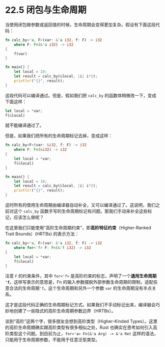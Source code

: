 # 22.5 闭包与生命周期

当使用闭包做参数或返回值的时候，生命周期会变得更加复杂。假设有下面这段代码：

```rust
fn calc_by<'a, F>(var: &'a i32, f: F) -> i32
    where F: Fn(&'a i32) -> i32
{
    f(var)
}

fn main() {
    let local = 10;
    let result = calc_by(&local, |i| i*2);
    println!("{}", result);
}
```

这段代码可以编译通过。但是，假如我们把 `calc_by` 的函数体稍微改一下，变成下面这样：

```rust
let local = *var;
f(&local)
```

就不能编译通过了。

但是，如果我们把所有的生命周期标记去掉，变成这样：

```rust
fn calc_by<F>(var: &i32, f: F) -> i32
    where F: Fn(&i32) -> i32
{
    let local = *var;
    f(&local)
}

fn main() {
    let local = 10;
    let result = calc_by(&local, |i| i*2);
    println!("{}", result);
}
```

这时所有的借用生命周期由编译器自动补全，又可以编译通过了。这说明，我们之前对这个 `calc_by` 函数手写的生命周期标记有问题。那我们手动来补全这些标记，应该怎么做呢？

在这里我们只能使用“高阶生命周期约束”，即**高阶特征约束**（Higher-Ranked Trait Bounds）(HRTBs) 的表示方法：

```rust
fn calc_by<'a, F>(var: &'a i32, f: F) -> i32
    where for<'f> F: Fn(&'f i32) -> i32
{
    let local = *var;
    f(&local)
}
```

注意 `F` 的约束条件，其中 `for<'f>` 是高阶约束的标志，声明了一个**通用生命周期 `'f`**。这样写表示的意思是，Fn 的输入参数摆脱外部参数生命周期的限制，适配任意合法的生命周期`'f`。这个生命周期和另外一个参数 `var` 的生命周期没有半点关系。

这才是这段代码正确的生命周期标记方式。如果我们不手动标记出来，编译器会巧妙地创建了一些隐式的高阶生命周期参数边界（HRTBs）。

谈到“高阶”这两个字，很多朋友会想到高阶类型（Higher-Kinded Types）。这里的高阶生命周期确实跟高阶类型有很多相似之处，Rust 也确实在思考如何引入高阶类型这个问题。到目前为止，`for<'a> Fn(&'a Arg) -> &'a Ret` 这样的语法，只能用于生命周期参数，不能用于任意泛型类型。
